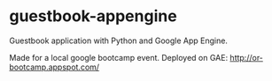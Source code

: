 guestbook-appengine
===================

Guestbook application with Python and Google App Engine.

Made for a local google bootcamp event.
Deployed on GAE: http://or-bootcamp.appspot.com/
